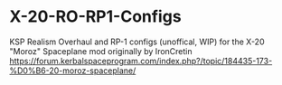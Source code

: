 # X-20-RO-RP1-Configs
KSP Realism Overhaul and RP-1 configs (unoffical, WIP) for the X-20 "Moroz" Spaceplane mod originally by IronCretin
https://forum.kerbalspaceprogram.com/index.php?/topic/184435-173-%D0%B6-20-moroz-spaceplane/
